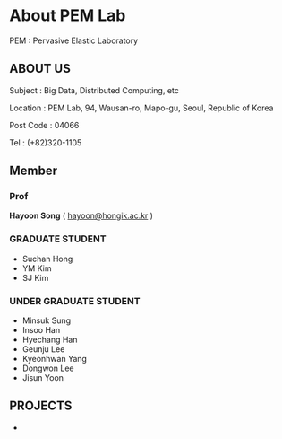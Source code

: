 # About PEM Lab

PEM : Pervasive Elastic Laboratory

## ABOUT US

Subject : Big Data, Distributed Computing, etc

Location : PEM Lab, 94, Wausan-ro, Mapo-gu, Seoul, Republic of Korea

Post Code : 04066

Tel : (+82)320-1105

## Member

### Prof
**Hayoon Song** ( hayoon@hongik.ac.kr )

### GRADUATE STUDENT
- Suchan Hong
- YM Kim
- SJ Kim

### UNDER GRADUATE STUDENT
- Minsuk Sung
- Insoo Han
- Hyechang Han
- Geunju Lee
- Kyeonhwan Yang
- Dongwon Lee
- Jisun Yoon

## PROJECTS
- 
